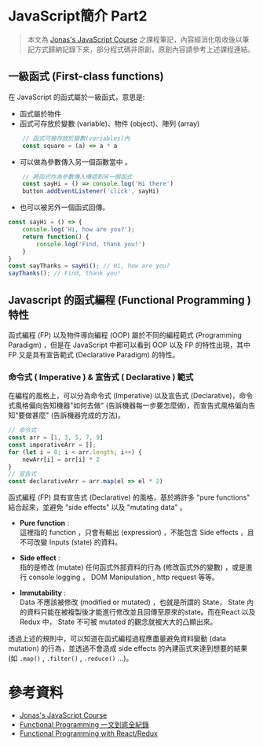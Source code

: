 # JavaScript簡介 Part2

> 本文為 [Jonas's JavaScript Course](https://www.udemy.com/course/the-complete-javascript-course/) 之課程筆記，內容經消化吸收後以筆記方式歸納記錄下來，部分程式碼非原創，原創內容請參考上述課程連結。

## 一級函式 (First-class functions)

在 JavaScript 的函式屬於一級函式，意思是:

* 函式屬於物件
* 函式可存放於變數 (variable)、物件 (object)、陣列 (array) 

```js
    // 函式可被存放於變數(variables)內
    const square = (a) => a * a
```

* 可以做為參數傳入另一個函數當中 。

```js
    // 將函式作為參數傳入傳遞到另一個函式
    const sayHi = () => console.log('Hi there')
    button.addEventListener('click', sayHi)
```

* 也可以被另外一個函式回傳。

```js
const sayHi = () => {
    console.log('Hi, how are you?');
    return function() {
        console.log('Find, thank you!')
    }
}
const sayThanks = sayHi(); // Hi, how are you?
sayThanks(); // Find, thank you!
```

## Javascript 的函式編程 (Functional Programming ) 特性

函式編程 (FP) 以及物件導向編程 (OOP) 屬於不同的編程範式 (Programming Paradigm) ，但是在 JavaScript 中都可以看到 OOP 以及 FP 的特性出現，其中 FP 又是具有宣告範式 (Declarative Paradigm) 的特性。

### 命令式 ( Imperative ) & 宣告式 ( Declarative ) 範式

在編程的風格上，可以分為命令式 (Imperative) 以及宣告式 (Declarative)，命令式風格偏向告知機器"如何去做" (告訴機器每一步要怎麼做)，而宣告式風格偏向告知"要做甚麼" (告訴機器完成的方法)。

```js
// 命令式
const arr = [1, 3, 5, 7, 9]
const imperativeArr = [];
for (let i = 0; i < arr.length; i++) {
    newArr[i] = arr[i] * 2
}
// 宣告式 
const declarativeArr = arr.map(el => el * 2)
```

函式編程 (FP) 具有宣告式 (Declarative) 的風格，基於將許多 "pure functions" 結合起來，並避免 "side effects" 以及 "mutating data" 。

* **Pure function** :  
這裡指的 function ，只會有輸出 (expression) ，不能包含 Side effects ，且不可改變 Inputs (state) 的資料。

* **Side effect** :  
指的是修改 (mutate) 任何函式外部資料的行為 (修改函式外的變數) ，或是進行 console logging ， DOM Manipulation , http request 等等。

* **Immutability** :  
Data 不應該被修改 (modified or mutated) ，也就是所謂的 State， State 內的資料只能在被複製後才能進行修改並且回傳至原來的state。而在React 以及 Redux 中， State 不可被 mutated 的觀念就被大大的凸顯出來。

透過上述的規則中，可以知道在函式編程過程應盡量避免資料變動 (data mutation) 的行為，並透過不會造成 side effects 的內建函式來達到想要的結果(如 `.map()` , `.filter()` , `.reduce()` ...)。

# 參考資料
* [Jonas's JavaScript Course](https://www.udemy.com/course/the-complete-javascript-course/)
* [Functional Programming 一文到底全紀錄](https://medium.com/%E4%B8%80%E5%80%8B%E5%B0%8F%E5%B0%8F%E5%B7%A5%E7%A8%8B%E5%B8%AB%E7%9A%84%E9%9A%A8%E6%89%8B%E7%AD%86%E8%A8%98/javascript-functional-programming-%E4%B8%80%E6%96%87%E5%88%B0%E5%BA%95%E5%85%A8%E7%B4%80%E9%8C%84-95ff19d9892)
* [Functional Programming with React/Redux](https://medium.com/nmc-techblog/functional-programming-with-react-redux-6228906edbe3)
